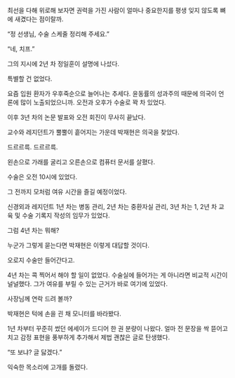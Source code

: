 최선을 다해 위로해 보자면 권력을 가진 사람이 얼마나 중요한지를 평생 잊지 않도록 뼈에 새겼다는 점이랄까.

“정 선생님, 수술 스케줄 정리해 주세요.”

“네, 치프.”

그의 지시에 2년 차 정일훈이 설명에 나섰다.

특별할 건 없었다.

요즘 입원 환자가 우후죽순으로 늘어나는 추세다. 윤동률의 성과주의 때문에 의국이 언론에 많이 노출되었으니까. 오전과 오후가 수술로 꽉 차 있었다.

이후 3년 차의 논문 발표와 오전 회진이 무사히 끝났다.

교수와 레지던트가 뿔뿔이 흩어지는 가운데 박재현은 의국을 찾았다.

드르르륵. 드르르륵.

왼손으로 가래를 굴리고 오른손으로 컴퓨터 문서를 살폈다.

수술은 오전 10시에 있었다.

그 전까지 모처럼 여유 시간을 즐길 예정이었다.

신경외과 레지던트 1년 차는 병동 관리, 2년 차는 중환자실 관리, 3년 차는 1, 2년 차 교육 및 수술 기록지 작성의 임무가 있었다.

그럼 4년 차는 뭐해?

누군가 그렇게 묻는다면 박재현은 이렇게 대답할 것이다.

오로지 수술만 들어간다고.

4년 차는 콕 찍어서 해야 할 일이 없었다. 수술실에 들어가는 게 아니라면 비교적 시간이 널널했다. 그가 여유를 부릴 수 있는 근거가 바로 여기에 있었다.

사장님께 연락 드려 볼까?

박재현은 턱에 손을 괸 채 모니터를 바라봤다.

1년 차부터 꾸준히 썼던 에세이가 드디어 한 권 분량이 나왔다. 얼마 전 문장을 싹 뜯어고치고 감정 표현을 풍부하게 추가해서 제법 괜찮은 글로 탄생했다.

“또 보냐? 글 닳겠다.”

익숙한 목소리에 고개를 돌렸다.